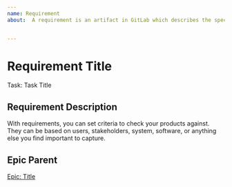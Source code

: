 ```yaml
---
name: Requirement
about:  A requirement is an artifact in GitLab which describes the specific behavior of your product. Requirements are long-lived and don’t disappear unless manually cleared.


---
```


<!-- Issue title should mirror the Task Title. -->

# Requirement Title

Task: Task Title

## Requirement Description

With requirements, you can set criteria to check your products against. They can be based on users, stakeholders, system, software, or anything else you find important to capture.

## Epic Parent
<!-- The link below should link to its Epic Parent. -->

[Epic: Title](https://github.com/username/repository-name/issues/1)
